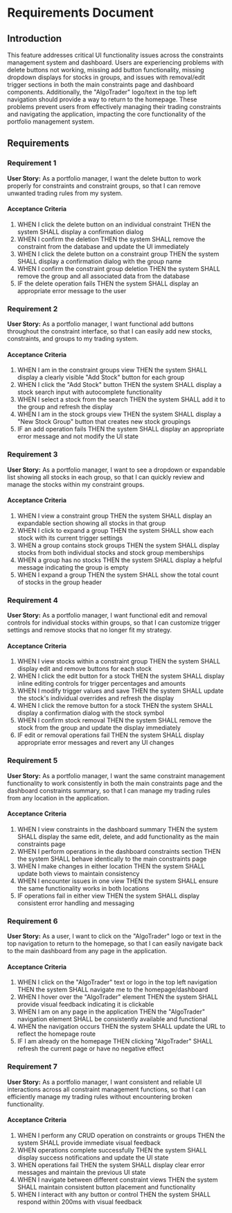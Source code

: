 # Requirements Document

## Introduction

This feature addresses critical UI functionality issues across the constraints management system and dashboard. Users are experiencing problems with delete buttons not working, missing add button functionality, missing dropdown displays for stocks in groups, and issues with removal/edit trigger sections in both the main constraints page and dashboard components. Additionally, the "AlgoTrader" logo/text in the top left navigation should provide a way to return to the homepage. These problems prevent users from effectively managing their trading constraints and navigating the application, impacting the core functionality of the portfolio management system.

## Requirements

### Requirement 1

**User Story:** As a portfolio manager, I want the delete button to work properly for constraints and constraint groups, so that I can remove unwanted trading rules from my system.

#### Acceptance Criteria

1. WHEN I click the delete button on an individual constraint THEN the system SHALL display a confirmation dialog
2. WHEN I confirm the deletion THEN the system SHALL remove the constraint from the database and update the UI immediately
3. WHEN I click the delete button on a constraint group THEN the system SHALL display a confirmation dialog with the group name
4. WHEN I confirm the constraint group deletion THEN the system SHALL remove the group and all associated data from the database
5. IF the delete operation fails THEN the system SHALL display an appropriate error message to the user

### Requirement 2

**User Story:** As a portfolio manager, I want functional add buttons throughout the constraint interface, so that I can easily add new stocks, constraints, and groups to my trading system.

#### Acceptance Criteria

1. WHEN I am in the constraint groups view THEN the system SHALL display a clearly visible "Add Stock" button for each group
2. WHEN I click the "Add Stock" button THEN the system SHALL display a stock search input with autocomplete functionality
3. WHEN I select a stock from the search THEN the system SHALL add it to the group and refresh the display
4. WHEN I am in the stock groups view THEN the system SHALL display a "New Stock Group" button that creates new stock groupings
5. IF an add operation fails THEN the system SHALL display an appropriate error message and not modify the UI state

### Requirement 3

**User Story:** As a portfolio manager, I want to see a dropdown or expandable list showing all stocks in each group, so that I can quickly review and manage the stocks within my constraint groups.

#### Acceptance Criteria

1. WHEN I view a constraint group THEN the system SHALL display an expandable section showing all stocks in that group
2. WHEN I click to expand a group THEN the system SHALL show each stock with its current trigger settings
3. WHEN a group contains stock groups THEN the system SHALL display stocks from both individual stocks and stock group memberships
4. WHEN a group has no stocks THEN the system SHALL display a helpful message indicating the group is empty
5. WHEN I expand a group THEN the system SHALL show the total count of stocks in the group header

### Requirement 4

**User Story:** As a portfolio manager, I want functional edit and removal controls for individual stocks within groups, so that I can customize trigger settings and remove stocks that no longer fit my strategy.

#### Acceptance Criteria

1. WHEN I view stocks within a constraint group THEN the system SHALL display edit and remove buttons for each stock
2. WHEN I click the edit button for a stock THEN the system SHALL display inline editing controls for trigger percentages and amounts
3. WHEN I modify trigger values and save THEN the system SHALL update the stock's individual overrides and refresh the display
4. WHEN I click the remove button for a stock THEN the system SHALL display a confirmation dialog with the stock symbol
5. WHEN I confirm stock removal THEN the system SHALL remove the stock from the group and update the display immediately
6. IF edit or removal operations fail THEN the system SHALL display appropriate error messages and revert any UI changes

### Requirement 5

**User Story:** As a portfolio manager, I want the same constraint management functionality to work consistently in both the main constraints page and the dashboard constraints summary, so that I can manage my trading rules from any location in the application.

#### Acceptance Criteria

1. WHEN I view constraints in the dashboard summary THEN the system SHALL display the same edit, delete, and add functionality as the main constraints page
2. WHEN I perform operations in the dashboard constraints section THEN the system SHALL behave identically to the main constraints page
3. WHEN I make changes in either location THEN the system SHALL update both views to maintain consistency
4. WHEN I encounter issues in one view THEN the system SHALL ensure the same functionality works in both locations
5. IF operations fail in either view THEN the system SHALL display consistent error handling and messaging

### Requirement 6

**User Story:** As a user, I want to click on the "AlgoTrader" logo or text in the top navigation to return to the homepage, so that I can easily navigate back to the main dashboard from any page in the application.

#### Acceptance Criteria

1. WHEN I click on the "AlgoTrader" text or logo in the top left navigation THEN the system SHALL navigate me to the homepage/dashboard
2. WHEN I hover over the "AlgoTrader" element THEN the system SHALL provide visual feedback indicating it is clickable
3. WHEN I am on any page in the application THEN the "AlgoTrader" navigation element SHALL be consistently available and functional
4. WHEN the navigation occurs THEN the system SHALL update the URL to reflect the homepage route
5. IF I am already on the homepage THEN clicking "AlgoTrader" SHALL refresh the current page or have no negative effect

### Requirement 7

**User Story:** As a portfolio manager, I want consistent and reliable UI interactions across all constraint management functions, so that I can efficiently manage my trading rules without encountering broken functionality.

#### Acceptance Criteria

1. WHEN I perform any CRUD operation on constraints or groups THEN the system SHALL provide immediate visual feedback
2. WHEN operations complete successfully THEN the system SHALL display success notifications and update the UI state
3. WHEN operations fail THEN the system SHALL display clear error messages and maintain the previous UI state
4. WHEN I navigate between different constraint views THEN the system SHALL maintain consistent button placement and functionality
5. WHEN I interact with any button or control THEN the system SHALL respond within 200ms with visual feedback